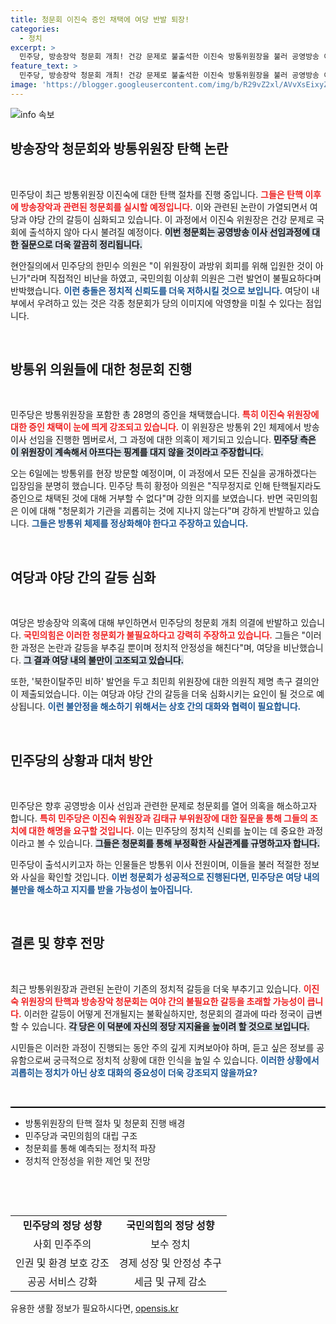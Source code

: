 ```yaml
---
title: 청문회 이진숙 증인 채택에 여당 반발 퇴장!
categories:
  - 정치
excerpt: >
  민주당, 방송장악 청문회 개최! 건강 문제로 불출석한 이진숙 방통위원장을 불러 공영방송 이사 선임 과정을 따져 묻는다. 여당 반발 속, 오는 9일 열릴 청문회에서는 28명의 증인 채택도 완료! 정치적 충돌이 가열된다.
feature_text: >
  민주당, 방송장악 청문회 개최! 건강 문제로 불출석한 이진숙 방통위원장을 불러 공영방송 이사 선임 과정을 따져 묻는다. 여당 반발 속, 오는 9일 열릴 청문회에서는 28명의 증인 채택도 완료! 정치적 충돌이 가열된다.
image: 'https://blogger.googleusercontent.com/img/b/R29vZ2xl/AVvXsEixyZcFfHzMRdzZMjFBmAUKJYCLCGyLL1o632UiGVXcaFdKo_bkvkuCioo0uUKlGfBVcT3P84aROyZIXSBEx3Aw5nCQ3pTgDom1WDC4m8eifvWiAmWEEVb4x6G_l8C0QH225ldMjyaFvpxGEBGNO37VmDTDMHGhJPq73UglMfDca1-0aw/s1600/blogspot.png'
---
```


<p><img src="https://blogger.googleusercontent.com/img/b/R29vZ2xl/AVvXsEixyZcFfHzMRdzZMjFBmAUKJYCLCGyLL1o632UiGVXcaFdKo_bkvkuCioo0uUKlGfBVcT3P84aROyZIXSBEx3Aw5nCQ3pTgDom1WDC4m8eifvWiAmWEEVb4x6G_l8C0QH225ldMjyaFvpxGEBGNO37VmDTDMHGhJPq73UglMfDca1-0aw/s1600/blogspot.png" alt="info 속보" /></p>

<h2 data-ke-size="size26">방송장악 청문회와 방통위원장 탄핵 논란</h2>

<p data-ke-size="size16">&nbsp;</p>

<p>민주당이 최근 방통위원장 이진숙에 대한 탄핵 절차를 진행 중입니다. <b><span style="color: #ee2323;">그들은 탄핵 이후에 방송장악과 관련된 청문회를 실시할 예정입니다.</span></b> 이와 관련된 논란이 가열되면서 여당과 야당 간의 갈등이 심화되고 있습니다. 이 과정에서 이진숙 위원장은 건강 문제로 국회에 출석하지 않아 다시 불려질 예정이다. <b><span style="background-color: #21538527;">이번 청문회는 공영방송 이사 선임과정에 대한 질문으로 더욱 깔끔히 정리됩니다.</span></b></p>

<p>현안질의에서 민주당의 한민수 의원은 "이 위원장이 과방위 회피를 위해 입원한 것이 아닌가"라며 직접적인 비난을 하였고, 국민의힘 이상휘 의원은 그런 발언이 불필요하다며 반박했습니다. <b><span style="color: #1a5490;">이런 충돌은 정치적 신뢰도를 더욱 저하시킬 것으로 보입니다.</span></b> 여당이 내부에서 우려하고 있는 것은 각종 청문회가 당의 이미지에 악영향을 미칠 수 있다는 점입니다. </p>

<p data-ke-size="size16">&nbsp;</p>

<h2 data-ke-size="size26">방통위 의원들에 대한 청문회 진행</h2>

<p data-ke-size="size16">&nbsp;</p>

<p>민주당은 방통위원장을 포함한 총 28명의 증인을 채택했습니다. <b><span style="color: #ee2323;">특히 이진숙 위원장에 대한 증인 채택이 눈에 띄게 강조되고 있습니다.</span></b> 이 위원장은 방통위 2인 체제에서 방송 이사 선임을 진행한 멤버로서, 그 과정에 대한 의혹이 제기되고 있습니다. <b><span style="background-color: #21538527;">민주당 측은 이 위원장이 계속해서 아프다는 핑계를 대지 않을 것이라고 주장합니다.</span></b></p>

<p>오는 6일에는 방통위를 현장 방문할 예정이며, 이 과정에서 모든 진실을 공개하겠다는 입장임을 분명히 했습니다. 민주당 특히 황정아 의원은 "직무정지로 인해 탄핵될지라도 증인으로 채택된 것에 대해 거부할 수 없다"며 강한 의지를 보였습니다. 반면 국민의힘은 이에 대해 "청문회가 기관을 괴롭히는 것에 지나지 않는다"며 강하게 반발하고 있습니다. <b><span style="color: #1a5490;">그들은 방통위 체제를 정상화해야 한다고 주장하고 있습니다.</span></b></p>

<p data-ke-size="size16">&nbsp;</p>

<h2 data-ke-size="size26">여당과 야당 간의 갈등 심화</h2>

<p data-ke-size="size16">&nbsp;</p>

<p>여당은 방송장악 의혹에 대해 부인하면서 민주당의 청문회 개최 의결에 반발하고 있습니다. <b><span style="color: #ee2323;">국민의힘은 이러한 청문회가 불필요하다고 강력히 주장하고 있습니다.</span></b> 그들은 "이러한 과정은 논란과 갈등을 부추길 뿐이며 정치적 안정성을 해친다"며, 여당을 비난했습니다. <b><span style="background-color: #21538527;">그 결과 여당 내의 불만이 고조되고 있습니다.</span></b></p>

<p>또한, '북한이탈주민 비하' 발언을 두고 최민희 위원장에 대한 의원직 제명 촉구 결의안이 제출되었습니다. 이는 여당과 야당 간의 갈등을 더욱 심화시키는 요인이 될 것으로 예상됩니다. <b><span style="color: #1a5490;">이런 불안정을 해소하기 위해서는 상호 간의 대화와 협력이 필요합니다.</span></b></p>

<p data-ke-size="size16">&nbsp;</p>

<h2 data-ke-size="size26">민주당의 상황과 대처 방안</h2>

<p data-ke-size="size16">&nbsp;</p>

<p>민주당은 향후 공영방송 이사 선임과 관련한 문제로 청문회를 열어 의혹을 해소하고자 합니다. <b><span style="color: #ee2323;">특히 민주당은 이진숙 위원장과 김태규 부위원장에 대한 질문을 통해 그들의 조치에 대한 해명을 요구할 것입니다.</span></b> 이는 민주당의 정치적 신뢰를 높이는 데 중요한 과정이라고 볼 수 있습니다. <b><span style="background-color: #21538527;">그들은 청문회를 통해 부정확한 사실관계를 규명하고자 합니다.</span></b></p>

<p>민주당이 출석시키고자 하는 인물들은 방통위 이사 전원이며, 이들을 불러 적절한 정보와 사실을 확인할 것입니다. <b><span style="color: #1a5490;">이번 청문회가 성공적으로 진행된다면, 민주당은 여당 내의 불만을 해소하고 지지를 받을 가능성이 높아집니다.</span></b> </p>

<p data-ke-size="size16">&nbsp;</p>

<h2 data-ke-size="size26">결론 및 향후 전망</h2>

<p data-ke-size="size16">&nbsp;</p>

<p>최근 방통위원장과 관련된 논란이 기존의 정치적 갈등을 더욱 부추기고 있습니다. <b><span style="color: #ee2323;">이진숙 위원장의 탄핵과 방송장악 청문회는 여야 간의 불필요한 갈등을 초래할 가능성이 큽니다.</span></b> 이러한 갈등이 어떻게 전개될지는 불확실하지만, 청문회의 결과에 따라 정국이 급변할 수 있습니다. <b><span style="background-color: #21538527;">각 당은 이 덕분에 자신의 정당 지지율을 높이려 할 것으로 보입니다.</span></b> </p>

<p>시민들은 이러한 과정이 진행되는 동안 주의 깊게 지켜보아야 하며, 듣고 싶은 정보를 공유함으로써 궁극적으로 정치적 상황에 대한 인식을 높일 수 있습니다. <b><span style="color: #1a5490;">이러한 상황에서 괴롭히는 정치가 아닌 상호 대화의 중요성이 더욱 강조되지 않을까요?</span></b></p>

<p data-ke-size="size16">&nbsp;</p>

<hr style="height: 2px; background-color: #000;"/>

<ul>
    <li>방통위원장의 탄핵 절차 및 청문회 진행 배경</li>
    <li>민주당과 국민의힘의 대립 구조</li>
    <li>청문회를 통해 예측되는 정치적 파장</li>
    <li>정치적 안정성을 위한 제언 및 전망</li>
</ul>

<p><br/></p>

<p data-ke-size="size16">&nbsp;</p>

<table style="width: 100%;">
    <tr>
        <td style="text-align: center; height: 17px;"><b>민주당의 정당 성향</b></td>
        <td style="text-align: center; height: 17px;"><b>국민의힘의 정당 성향</b></td>
    </tr>
    <tr>
        <td style="text-align: center; height: 17px;">사회 민주주의</td>
        <td style="text-align: center; height: 17px;">보수 정치</td>
    </tr>
    <tr>
        <td style="text-align: center; height: 17px;">인권 및 환경 보호 강조</td>
        <td style="text-align: center; height: 17px;">경제 성장 및 안정성 추구</td>
    </tr>
    <tr>
        <td style="text-align: center; height: 17px;">공공 서비스 강화</td>
        <td style="text-align: center; height: 17px;">세금 및 규제 감소</td>
    </tr>
</table>
유용한 생활 정보가 필요하시다면, <a href="https://opensis.kr" rel="dofollow">opensis.kr</a>


